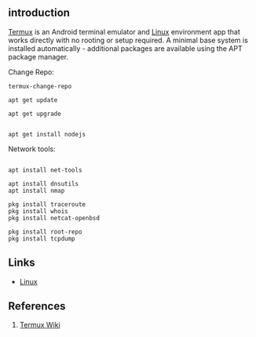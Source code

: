 ## introduction

[Termux](https://termux.dev/en/) is an Android terminal emulator and [Linux](/docs/CS/OS/Linux/Linux.md) environment app that works directly with no rooting or setup required.
A minimal base system is installed automatically - additional packages are available using the APT package manager.

Change Repo:

```shell
termux-change-repo
```

```shell
apt get update

apt get upgrade


apt get install nodejs
```

Network tools:

```shell

apt install net-tools

apt install dnsutils
apt install nmap

pkg install traceroute
pkg install whois
pkg install netcat-openbsd

pkg install root-repo
pkg install tcpdump
```

## Links

- [Linux](/docs/CS/OS/Linux/Linux.md)

## References

1. [Termux Wiki](https://wiki.termux.com/wiki/Main_Page)
